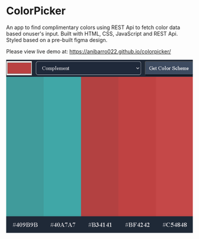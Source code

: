 # ColorPicker
An app to find complimentary colors using REST Api to fetch color data based onuser's input. Built with HTML, CSS, JavaScript and REST Api. Styled based on a pre-built figma design.

Please view live demo at:
https://anibarro022.github.io/colorpicker/

![](colorPicker.png)
